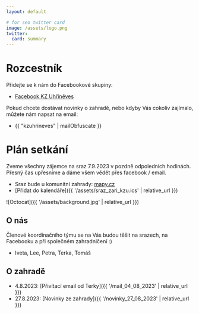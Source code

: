 ```yaml
---
layout: default

# for seo twitter card
image: /assets/logo.png
twitter:
  card: summary
---
```


# Rozcestník

Přidejte se k nám do Facebookové skupiny:

- [Facebook KZ Uhříněves](https://www.facebook.com/groups/3586237255032092/)

Pokud chcete dostávat novinky o zahradě, nebo kdyby Vás cokoliv zajímalo, můžete nám napsat na email:

- {{ "kzuhrineves" | mailObfuscate }}

# Plán setkání

Zveme všechny zájemce na sraz 7.9.2023 v pozdně odpoledních hodinách. Přesný čas upřesníme a dáme všem vědět přes facebook / email.

- Sraz bude u komunitní zahrady: [mapy.cz](https://en.mapy.cz/s/pucabolano)
- [Přidat do kalendáře]({{ '/assets/sraz_zari_kzu.ics' | relative_url }})

![Octocat]({{ '/assets/background.jpg' | relative_url }})

## O nás

Členové koordinačního týmu se na Vás budou těšit na srazech, na Facebooku a při společném zahradničení :)

- Iveta, Lee, Petra, Terka, Tomáš

## O zahradě

- 4.8.2023: [Přivítací email od Terky]({{ '/mail_04_08_2023' | relative_url }})
- 27.8.2023: [Novinky ze zahrady]({{ '/novinky_27_08_2023' | relative_url }})